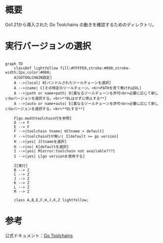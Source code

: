 # 概要
Go1.21から導入された Go Toolchains の動きを確認するためのディレクトリ。

# 実行バージョンの選択

```mermaid

graph TD
    classDef lightYellow fill:#FFFFE0,stroke:#000,stroke-width:2px,color:#000;
    A[GOTOOLCHAIN設定]
    A -->|local| B[バンドルされたツールチェーンを選択]
    A -->|name| C[その特定のツールチェーン。<br>PATHを見て無ければDL]
    A -->|path or name+path| D[異なるツールチェーンを許可<br>必要に応じて新しいGoバージョンを選択する。<br>**DLはせずに停止する**]
    A -->|auto or name+auto| E[異なるツールチェーンを許可<br>必要に応じて新しいGoバージョンを選択する。<br>**DLする**]

    F[go.modのtoolchain行を参照]
    D --> F
    E --> F
    F -->|toolchain tname| H[tname > default]
    F -->|toolchain行が無い| I[default >= go version]
    H -->|yes| J[tnameを選択]
    H -->|no| K[defaultを選択]
    I -->|yes| M[error:toolchain not available???]
    I -->|yes| L[go versionを使用する]
        
    Z[実行]
    B --> Z
    C --> Z
    J --> Z
    K --> Z
    L --> Z
    M --> Z

    class A,B,E,F,H,J,K,Z lightYellow;
```


# 参考
公式ドキュメント：[Go Toolchains](https://go.dev/doc/toolchain)
